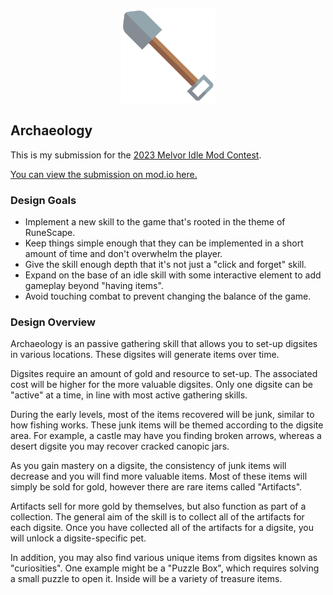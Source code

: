 <p align="center"><img width="150px" src="assets/svg/archaeology.svg"></p>

## Archaeology

This is my submission for the [2023 Melvor Idle Mod Contest](https://store.steampowered.com/news/app/1267910/view/3683429000349567517).

[You can view the submission on mod.io here.](https://github.com/Kruithne/melvor_archaeology)

### Design Goals
- Implement a new skill to the game that's rooted in the theme of RuneScape.
- Keep things simple enough that they can be implemented in a short amount of time and don't overwhelm the player.
- Give the skill enough depth that it's not just a "click and forget" skill.
- Expand on the base of an idle skill with some interactive element to add gameplay beyond "having items".
- Avoid touching combat to prevent changing the balance of the game.

### Design Overview
Archaeology is an passive gathering skill that allows you to set-up digsites in various locations. These digsites will generate items over time.

Digsites require an amount of gold and resource to set-up. The associated cost will be higher for the more valuable digsites. Only one digsite can be "active" at a time, in line with most active gathering skills.

During the early levels, most of the items recovered will be junk, similar to how fishing works. These junk items will be themed according to the digsite area. For example, a castle may have you finding broken arrows, whereas a desert digsite you may recover cracked canopic jars.

As you gain mastery on a digsite, the consistency of junk items will decrease and you will find more valuable items. Most of these items will simply be sold for gold, however there are rare items called "Artifacts".

Artifacts sell for more gold by themselves, but also function as part of a collection. The general aim of the skill is to collect all of the artifacts for each digsite. Once you have collected all of the artifacts for a digsite, you will unlock a digsite-specific pet.

In addition, you may also find various unique items from digsites known as "curiosities". One example might be a "Puzzle Box", which requires solving a small puzzle to open it. Inside will be a variety of treasure items.